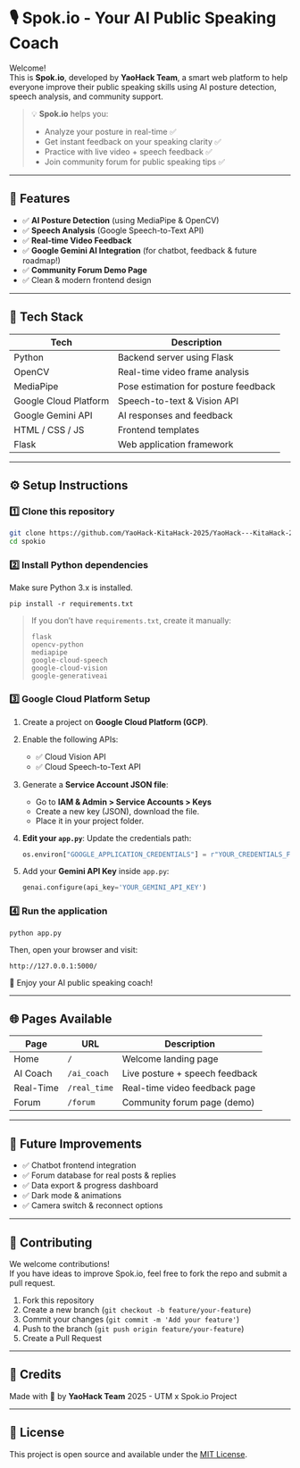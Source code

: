 # 🎙️ Spok.io - Your AI Public Speaking Coach

Welcome!  
This is **Spok.io**, developed by **YaoHack Team**, a smart web platform to help everyone improve their public speaking skills using AI posture detection, speech analysis, and community support.

> 💡 **Spok.io** helps you:
> - Analyze your posture in real-time ✅
> - Get instant feedback on your speaking clarity ✅
> - Practice with live video + speech feedback ✅
> - Join community forum for public speaking tips ✅

---

## 🚀 Features

- ✅ **AI Posture Detection** (using MediaPipe & OpenCV)
- ✅ **Speech Analysis** (Google Speech-to-Text API)
- ✅ **Real-time Video Feedback**
- ✅ **Google Gemini AI Integration** (for chatbot, feedback & future roadmap!)
- ✅ **Community Forum Demo Page**
- ✅ Clean & modern frontend design

---

## 🧩 Tech Stack

| Tech                   | Description                          |
|------------------------|--------------------------------------|
| Python                 | Backend server using Flask           |
| OpenCV                 | Real-time video frame analysis       |
| MediaPipe              | Pose estimation for posture feedback |
| Google Cloud Platform  | Speech-to-text & Vision API          |
| Google Gemini API      | AI responses and feedback            |
| HTML / CSS / JS        | Frontend templates                   |
| Flask                  | Web application framework            |

---

## ⚙️ Setup Instructions

### 1️⃣ Clone this repository

```bash
git clone https://github.com/YaoHack-KitaHack-2025/YaoHack---KitaHack-2025.git
cd spokio
```

### 2️⃣ Install Python dependencies

Make sure Python 3.x is installed.

```
pip install -r requirements.txt
```

> If you don’t have `requirements.txt`, create it manually:
>
> ```
> flask
> opencv-python
> mediapipe
> google-cloud-speech
> google-cloud-vision
> google-generativeai
> ```

### 3️⃣ Google Cloud Platform Setup

1. Create a project on **Google Cloud Platform (GCP)**.
2. Enable the following APIs:
   - ✅ Cloud Vision API
   - ✅ Cloud Speech-to-Text API

3. Generate a **Service Account JSON file**:
   - Go to **IAM & Admin > Service Accounts > Keys**
   - Create a new key (JSON), download the file.
   - Place it in your project folder.

4. **Edit your `app.py`**:
   Update the credentials path:
   ```python
   os.environ["GOOGLE_APPLICATION_CREDENTIALS"] = r"YOUR_CREDENTIALS_FILE.json"
   ```

5. Add your **Gemini API Key** inside `app.py`:
   ```python
   genai.configure(api_key='YOUR_GEMINI_API_KEY')
   ```

### 4️⃣ Run the application

```
python app.py
```

Then, open your browser and visit:

```
http://127.0.0.1:5000/
```

🎉 Enjoy your AI public speaking coach!

---

## 🌐 Pages Available

| Page      | URL                  | Description                             |
|-----------|----------------------|-----------------------------------------|
| Home      | `/`                  | Welcome landing page                    |
| AI Coach  | `/ai_coach`          | Live posture + speech feedback          |
| Real-Time | `/real_time`         | Real-time video feedback page           |
| Forum     | `/forum`             | Community forum page (demo)             |

---

## 🤖 Future Improvements

- ✅ Chatbot frontend integration
- ✅ Forum database for real posts & replies
- ✅ Data export & progress dashboard
- ✅ Dark mode & animations
- ✅ Camera switch & reconnect options

---

## 🤝 Contributing

We welcome contributions!  
If you have ideas to improve Spok.io, feel free to fork the repo and submit a pull request.

1. Fork this repository
2. Create a new branch (`git checkout -b feature/your-feature`)
3. Commit your changes (`git commit -m 'Add your feature'`)
4. Push to the branch (`git push origin feature/your-feature`)
5. Create a Pull Request

---

## 📢 Credits

Made with 💙 by **YaoHack Team**
2025 - UTM x Spok.io Project

---

## 📄 License

This project is open source and available under the [MIT License](LICENSE).
```
